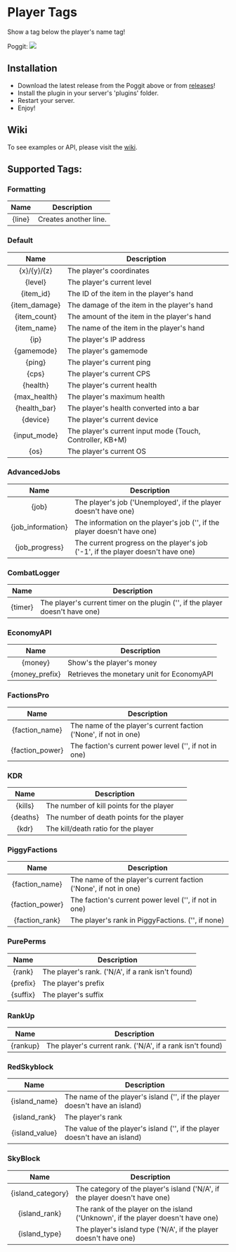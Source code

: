 # Player Tags

Show a tag below the player's name tag!

Poggit: [![](https://poggit.pmmp.io/shield.state/PlayerTags)](https://poggit.pmmp.io/p/PlayerTags)

## Installation

* Download the latest release from the Poggit above or from [releases](https://github.com/sylvrs/PlayerTags/releases)!
* Install the plugin in your server's 'plugins' folder.
* Restart your server.
* Enjoy!

## Wiki

To see examples or API, please visit the [wiki](https://github.com/sylvrs/PlayerTags/wiki).

## Supported Tags:

### Formatting

|      Name     | Description                                                                      |
|:-------------:|----------------------------------------------------------------------------------|
|     {line}    | Creates another line.                                                            |

### Default

|      Name     | Description                                               |
|:-------------:|-----------------------------------------------------------|
|  {x}/{y}/{z}  | The player's coordinates                                  |
|    {level}    | The player's current level                                |
|   {item_id}   | The ID of the item in the player's hand                   |
| {item_damage} | The damage of the item in the player's hand               |
|  {item_count} | The amount of the item in the player's hand               |
|  {item_name}  | The name of the item in the player's hand                 |
|      {ip}     | The player's IP address                                   |
|   {gamemode}  | The player's gamemode                                     |
|     {ping}    | The player's current ping                                 |
|     {cps}     | The player's current CPS                                  |
|    {health}   | The player's current health                               |
|  {max_health} | The player's maximum health                               |
|  {health_bar} | The player's health converted into a bar                  |
|    {device}   | The player's current device                               |
|  {input_mode} | The player's current input mode (Touch, Controller, KB+M) |
|      {os}     | The player's current OS                                   |

### AdvancedJobs

|        Name       | Description                                                                     |
|:-----------------:|---------------------------------------------------------------------------------|
|       {job}       | The player's job ('Unemployed', if the player doesn't have one)                 |
| {job_information} | The information on the player's job ('', if the player doesn't have one)        |
|   {job_progress}  | The current progress on the player's job ('-1', if the player doesn't have one) |
### CombatLogger

|        Name       | Description                                                                     |
|:-----------------:|---------------------------------------------------------------------------------|
|      {timer}      | The player's current timer on the plugin ('', if the player doesn't have one)   |

### EconomyAPI

|      Name      | Description                                                                     |
|:--------------:|---------------------------------------------------------------------------------|
|     {money}    | Show's the player's money                                                       |
| {money_prefix} | Retrieves the monetary unit for EconomyAPI                                      |

### FactionsPro

|       Name      | Description                                                                     |
|:---------------:|---------------------------------------------------------------------------------|
|  {faction_name} | The name of the player's current faction ('None', if not in one)                |
| {faction_power} | The faction's current power level ('', if not in one)                           |

### KDR

|   Name   | Description                               |
|:--------:|-------------------------------------------|
|  {kills} | The number of kill points for the player  |
| {deaths} | The number of death points for the player |
|   {kdr}  | The kill/death ratio for the player       |

### PiggyFactions

|       Name      | Description                                                      |
|:---------------:|------------------------------------------------------------------|
|  {faction_name} | The name of the player's current faction ('None', if not in one) |
| {faction_power} | The faction's current power level ('', if not in one)            |
|  {faction_rank} | The player's rank in PiggyFactions. ('', if none)                |

### PurePerms

|   Name   | Description                                       |
|:--------:|---------------------------------------------------|
|  {rank}  | The player's rank. ('N/A', if a rank isn't found) |
| {prefix} | The player's prefix                               |
| {suffix} | The player's suffix                               |

### RankUp

|   Name   | Description                                               |
|:--------:|-----------------------------------------------------------|
| {rankup} | The player's current rank. ('N/A', if a rank isn't found) |

### RedSkyblock

|      Name      | Description                                                                 |
|:--------------:|-----------------------------------------------------------------------------|
|  {island_name} | The name of the player's island ('', if the player doesn't have an island)  |
|  {island_rank} | The player's rank                                                           |
| {island_value} | The value of the player's island ('', if the player doesn't have an island) |

### SkyBlock

|        Name       | Description                                                                      |
|:-----------------:|----------------------------------------------------------------------------------|
| {island_category} | The category of the player's island ('N/A', if the player doesn't have one)      |
|   {island_rank}   | The rank of the player on the island ('Unknown', if the player doesn't have one) |
|   {island_type}   | The player's island type ('N/A', if the player doesn't have one)                 |
